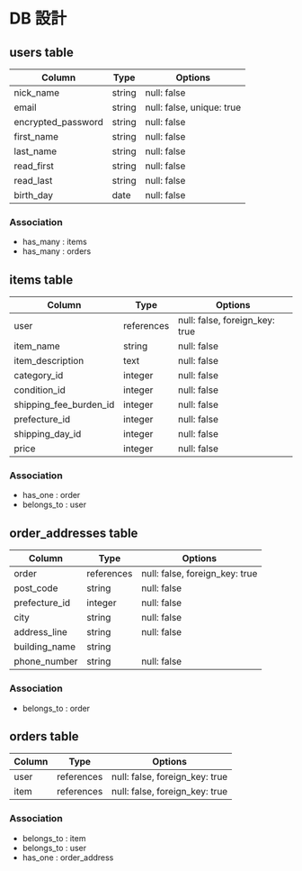 # DB 設計

## users table

| Column             | Type                | Options                   |
|--------------------|---------------------|---------------------------|
| nick_name          | string              | null: false               |
| email              | string              | null: false, unique: true |
| encrypted_password | string              | null: false               |
| first_name         | string              | null: false               |
| last_name          | string              | null: false               |
| read_first         | string              | null: false               |
| read_last          | string              | null: false               |
| birth_day          | date                | null: false               |

### Association

* has_many : items
* has_many : orders

## items table

| Column                   | Type                | Options                        |
|--------------------------|---------------------|--------------------------------|
| user                     | references          | null: false, foreign_key: true |
| item_name                | string              | null: false                    |
| item_description         | text                | null: false                    |
| category_id              | integer             | null: false                    |
| condition_id             | integer             | null: false                    |
| shipping_fee_burden_id   | integer             | null: false                    |
| prefecture_id            | integer             | null: false                    |
| shipping_day_id          | integer             | null: false                    |
| price                    | integer             | null: false                    |

### Association

* has_one : order
* belongs_to : user

## order_addresses table

| Column                   | Type                | Options                        |
|--------------------------|---------------------|--------------------------------|
| order                    | references          | null: false, foreign_key: true |
| post_code                | string              | null: false                    |
| prefecture_id            | integer             | null: false                    |
| city                     | string              | null: false                    |
| address_line             | string              | null: false                    |
| building_name            | string              |                                |
| phone_number             | string              | null: false                    |

### Association

* belongs_to : order

## orders table

| Column                   | Type                | Options                        |
|--------------------------|---------------------|--------------------------------|
| user                     | references          | null: false, foreign_key: true |
| item                     | references          | null: false, foreign_key: true |

### Association

* belongs_to : item
* belongs_to : user
* has_one : order_address